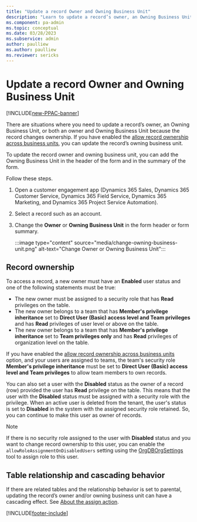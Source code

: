 ```yaml
---
title: "Update a record Owner and Owning Business Unit"
description: "Learn to update a record’s owner, an Owning Business Unit, or both an Owner and Owning Business Unit because the record changes ownership."
ms.component: pa-admin
ms.topic: conceptual
ms.date: 03/28/2023
ms.subservice: admin
author: paulliew
ms.author: paulliew
ms.reviewer: sericks
---
```

# Update a record Owner and Owning Business Unit

[!INCLUDE[new-PPAC-banner](~/includes/new-PPAC-banner.md)]

There are situations where you need to update a record’s owner, an Owning Business Unit, or both an owner and Owning Business Unit because the record changes ownership. If you have enabled the [allow record ownership across business units](wp-security-cds.md#enable-the-matrix-data-access-structure), you can update the record’s owning business unit. 

To update the record owner and owning business unit, you can add the Owning Business Unit in the header of the form and in the summary of the form.

Follow these steps.

1. Open a customer engagement app (Dynamics 365 Sales, Dynamics 365 Customer Service, Dynamics 365 Field Service, Dynamics 365 Marketing, and Dynamics 365 Project Service Automation).

2. Select a record such as an account.

3. Change the **Owner** or **Owning Business Unit** in the form header or form summary.

   :::image type="content" source="media/change-owning-business-unit.png" alt-text="Change Owner or Owning Business Unit":::

## Record ownership
To access a record, a new owner must have an **Enabled** user status and one of the following statements must be true:

- The new owner must be assigned to a security role that has **Read** privileges on the table.
- The new owner belongs to a team that has **Member's privilege inheritance** set to **Direct User (Basic) access level and Team privileges** and has **Read** privileges of user level or above on the table.
- The new owner belongs to a team that has **Member's privilege inheritance** set to **Team privileges only** and has **Read** privileges of organization level on the table.

If you have enabled the [allow record ownership across business units](wp-security-cds.md#enable-the-matrix-data-access-structure) option, and your users are assigned to teams, the team's security role **Member's privilege inheritance** must be set to **Direct User (Basic) access level and Team privileges** to allow team members to own records.

You can also set a user with the **Disabled** status as the owner of a record (row) provided the user has **Read** privilege on the table. This means that the user with the **Disabled** status must be assigned with a security role with the privilege. When an active user is deleted from the tenant, the user's status is set to **Disabled** in the system with the assigned security role retained. So, you can continue to make this user as owner of records. 

> [!NOTE]
> If there is no security role assigned to the user with **Disabled** status and you want to change record ownership to this user, you can enable the `allowRoleAssignmentOnDisabledUsers` setting using the [OrgDBOrgSettings](https://support.microsoft.com/help/2691237/orgdborgsettings-tool-for-microsoft-dynamics-crm) tool to assign role to this user.


## Table relationship and cascading behavior 

If there are related tables and the relationship behavior is set to parental, updating the record’s owner and/or owning business unit can have a cascading effect. See [About the assign action](/powerapps/developer/data-platform/configure-entity-relationship-cascading-behavior).


[!INCLUDE[footer-include](../includes/footer-banner.md)]
